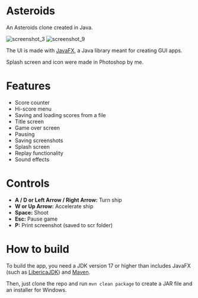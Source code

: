 # Asteroids
An Asteroids clone created in Java.

![screenshot_3](https://github.com/user-attachments/assets/9f6465a0-751c-4bb6-9fb2-811b38cdebe4)
![screenshot_9](https://github.com/user-attachments/assets/809e33d1-5b07-4dc3-acb3-37652981581f)

The UI is made with [JavaFX](https://openjfx.io/), a Java library meant for creating GUI apps.

Splash screen and icon were made in Photoshop by me.

# Features
- Score counter
- Hi-score menu
- Saving and loading scores from a file
- Title screen
- Game over screen
- Pausing
- Saving screenshots
- Splash screen
- Replay functionality
- Sound effects

# Controls
- **A / D or Left Arrow / Right Arrow:** Turn ship
- **W or Up Arrow:** Accelerate ship
- **Space:** Shoot
- **Esc:** Pause game
- **P:** Print screenshot (saved to scr folder)

# How to build
To build the app, you need a JDK version 17 or higher than includes JavaFX (such as [LibericaJDK](https://bell-sw.com/pages/downloads/#jdk-21-lts)) and [Maven](https://maven.apache.org/download.cgi).

Then, just clone the repo and run `mvn clean package` to create a JAR file and an installer for Windows.
